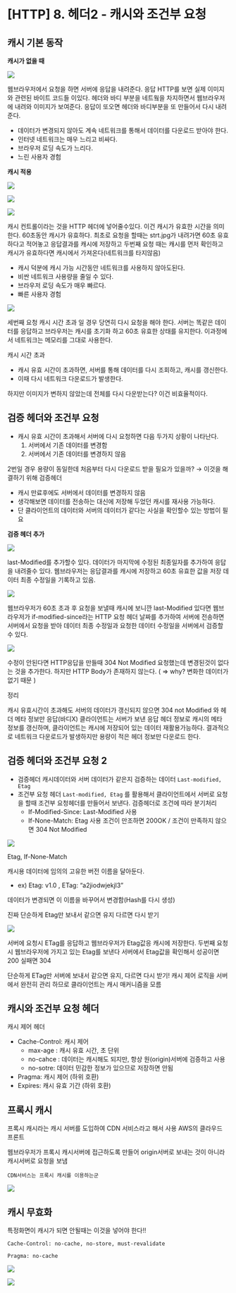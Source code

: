 # [HTTP] 8. 헤더2 - 캐시와 조건부 요청

## 캐시 기본 동작

**캐시가 없을 때**

![](../HTTP/image/ch8/0.png)

웹브라우저에서 요청을 하면 서버에 응답을 내려준다. 응답 HTTP를 보면 실제 이미지와 관련된 바이트 코드들 이있다. 헤더와 바디 부분을 네트웤을 차지하면서 웹브라우저에 내려와 이미지가 보여준다. 응답이 또오면 헤더와 바디부분을 또 만들어서 다시 내려준다.

- 데이터가 변경되지 않아도 계속 네트워크를 통해서 데이터를 다운로드 받아야 한다.
- 인터넷 네트워크는 매우 느리고 비싸다.
- 브라우저 로딩 속도가 느리다.
- 느린 사용자 경험

**캐시 적용**

![](../HTTP/image/ch8/1.png)

![](../HTTP/image/ch8/2.png)

![](../HTTP/image/ch8/3.png)

캐시 컨트롤이라는 것을 HTTP 헤더에 넣어줄수있다. 이건 캐시가 유효한 시간을 의미 한다. 60초동안 캐시가 유효하다. 최초로 요청을 할때는 strt.jpg가 내려가면 60초 유효하다고 적어놓고 응답결과를 캐시에 저장하고 두번째 요청 때는 캐시를 먼저 확인하고 캐시가 유효하다면 캐시에서 가져온다(네트워크를 타지않음)

- 캐시 덕분에 캐시 가능 시간동안 네트워크를 사용하지 않아도된다.
- 비싼 네트워크 사용량을 줄일 수 있다.
- 브라우저 로딩 속도가 매우 빠르다.
- 빠른 사용자 경험

![](../HTTP/image/ch8/4.png)

세번째 요청 캐시 시간 초과 일 경우 당연히 다시 요청을 해야 한다. 서버는 똑같은 데이터를 응답하고 브라우저는 캐시를 초기화 하고 60초 유효한 상태를 유지한다. 이과정에서 네트워크는 메모리를 그대로 사용한다.

캐시 시간 초과

- 캐시 유효 시간이 초과하면, 서버를 통해 데이터를 다시 조회하고, 캐시를 갱신한다.
- 이때 다시 네트워크 다운로드가 발생한다.

하지만 이미지가 변하지 않았는데 전체를 다시 다운받는다? 이건 비효율적이다.

## 검증 헤더와 조건부 요청

- 캐시 유효 시간이 초과해서 서버에 다시 요청하면 다음 두가지 상황이 나타난다.
  1. 서버에서 기존 데이터를 변경함
  2. 서버에서 기존 데이터를 변경하지 않음

2번일 경우 용량이 동일한데 처음부터 다시 다운로드 받을 필요가 있을까? → 이것을 해결하기 위해 검증헤더

- 캐시 만료후에도 서버에서 데이터를 변경하지 않음
- 생각해보면 데이터를 전송하는 대신에 저장해 두었던 캐시를 재사용 가능하다.
- 단 클라이언트의 데이터와 서버의 데이터가 같다는 사실을 확인할수 있는 방법이 필요

**검증 헤더 추가**

![](../HTTP/image/ch8/5.png)

last-Modified를 추가할수 있다. 데이터가 마지막에 수정된 최종일자를 추가하여 응답을 내려줄수 있다. 웹브라우저는 응답결과를 캐시에 저장하고 60초 유효한 값을 저장 데이터 최종 수정일을 기록하고 있음.

![](../HTTP/image/ch8/6.png)

웹브라우저가 60초 초과 후 요청을 보낼때 캐시에 보니깐 last-Modified 있다면 웹브라우저가 if-modified-since라는 HTTP 요청 헤더 날짜를 추가하여 서버에 전송하면 서버에서 요청을 받아 데이터 최종 수정일과 요청한 데이터 수정일을 서버에서 검증할 수 있다.

![](../HTTP/image/ch8/7.png)

수정이 안된다면 HTTP응답을 만들때 304 Not Modified 요청했는데 변경된것이 없다는 것을 추가한다. 하지만 HTTP Body가 존재하지 않는다. ( ⇒ why? 변화한 데이터가 없기 때문 )

정리

캐시 유효시간이 초과해도 서버의 데이터가 갱신되지 않으면 304 not Modified 와 헤더 메타 정보만 응답(바디X) 클라이언트는 서버가 보낸 응답 헤더 정보로 캐시의 메타 정보를 갱신하며, 클라이언트는 캐시에 저장되어 있는 데이터 재활용가능하다. 결과적으로 네트워크 다운로드가 발생하지만 용량이 적은 헤더 정보만 다운로드 한다.

## 검증 헤더와 조건부 요청 2

- 검증헤더
  캐시데이터와 서버 데이터가 같은지 검증하는 데이터 `Last-modified, Etag`
- 조건부 요청 헤더
  `Last-modified, Etag` 를 활용해서 클라이언트에서 서버로 요청을 할때 조건부 요청헤더를 만들어서 보낸다. 검증헤더로 조건에 따라 분기처리
  - If-Modified-Since: Last-Modified 사용
  - If-None-Match: Etag 사용
  조건이 만조하면 200OK / 조건이 만족하지 않으면 304 Not Modified

![](../HTTP/image/ch8/8.png)

Etag, If-None-Match

캐시용 데이터에 임의의 고유한 버전 이름을 달아둔다.

- ex) Etag: v1.0 , ETag: “a2jiodwjekjl3”

데이터가 변경되면 이 이름을 바꾸어서 변경함(Hash를 다시 생성)

진짜 단순하게 Etag만 보내서 같으면 유지 다르면 다시 받기

![](../HTTP/image/ch8/9.png)

서버에 요청시 ETag를 응답하고 웹브라우저가 Etag값응 캐시에 저장한다. 두번째 요청시 웹브라우저에 가지고 있는 Etag를 보낸다 서버에서 Etag값을 확인해서 성공이면 200 실패면 304

단순하게 ETag만 서버에 보내서 같으면 유지, 다르면 다시 받기! 캐시 제어 로직을 서버에서 완전히 관리 하므로 클라이언트는 캐시 매커니즘을 모름

## 캐시와 조건부 요청 헤더

캐시 제어 헤더

- Cache-Control: 캐시 제어
  - max-age : 캐시 유효 시간, 초 단위
  - no-cahce : 데이터는 캐시해도 되지만, 항상 원(origin)서버에 검증하고 사용
  - no-sotre: 데이터 민감한 정보가 있으므로 저장하면 안됨
- Pragma: 캐시 제어 (하위 호환)
- Expires: 캐시 유효 기간 (하위 호환)

## 프록시 캐시

프록시 캐시라는 캐시 서버를 도입하여 CDN 서비스라고 해서 사용 AWS의 클라우드 프론트

웹브라우저가 프록시 캐시서버에 접근하도록 만들어 origin서버로 보내는 것이 아니라 캐시서버로 요청을 보냄

`CDN서비스는 프록시 캐시를 이용하는군`

![](../HTTP/image/ch8/10.png)

## 캐시 무효화

특정화면이 캐시가 되면 안될때는 이것을 넣어야 한다!!

`Cache-Control: no-cache, no-store, must-revalidate`

`Pragma: no-cache`

![](../HTTP/image/ch8/11.png)

![](../HTTP/image/ch8/12.png)
